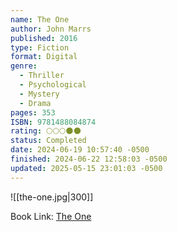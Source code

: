 ```yaml
---
name: The One
author: John Marrs
published: 2016
type: Fiction
format: Digital
genre:
  - Thriller
  - Psychological
  - Mystery
  - Drama
pages: 353
ISBN: 9781488084874
rating: 🌕🌕🌕🌑🌑
status: Completed
date: 2024-06-19 10:57:40 -0500
finished: 2024-06-22 12:58:03 -0500
updated: 2025-05-15 23:01:03 -0500
---
```


![[the-one.jpg|300]]

Book Link: [The One](https://www.goodreads.com/book/show/40670312-the-one)
